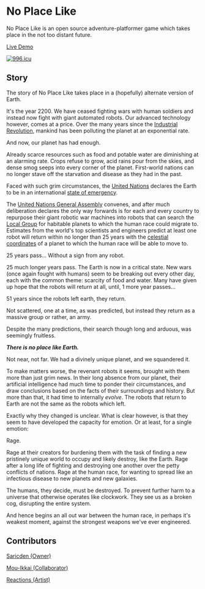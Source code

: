 # No Place Like

No Place Like is an open source adventure-platformer game which takes place in the not too distant future.

[Live Demo](https://no-place-like.netlify.com/)

[![996.icu](https://img.shields.io/badge/link-996.icu-red.svg)](https://github.com/996icu/996.ICU)

## Story

The story of No Place Like takes place in a (hopefully) alternate version of Earth.

It's the year 2200. We have ceased fighting wars with human soldiers and instead now fight with giant automated robots. Our advanced technology however, comes at a price. Over the many years since the [Industrial Revolution](https://en.wikipedia.org/wiki/Industrial_Revolution), mankind has been polluting the planet at an exponential rate.

And now, our planet has had enough.

Already scarce resources such as food and potable water are diminishing at an alarming rate. Crops refuse to grow, acid rains pour from the skies, and dense smog seeps into every corner of the planet. First-world nations can no longer stave off the starvation and disease as they had in the past.

Faced with such grim circumstances, the [United Nations](https://en.wikipedia.org/wiki/United_Nations) declares the Earth to be in an international [state of emergency](https://en.wikipedia.org/wiki/State_of_emergency).

The [United Nations General Assembly](https://en.wikipedia.org/wiki/United_Nations_General_Assembly) convenes, and after much deliberation declares the only way forwards is for each and every country to repurpose their giant robotic war machines into robots that can search the [Local Group](https://en.wikipedia.org/wiki/Local_Group) for habitable planets to which the human race could migrate to. Estimates from the world's top scientists and engineers predict at least one robot will return within no longer than 25 years with the [celestial coordinates](https://en.wikipedia.org/wiki/Celestial_coordinate_system) of a planet to which the human race will be able to move to.

25 years pass... Without a sign from any robot.

25 much longer years pass. The Earth is now in a critical state. New wars (once again fought with humans) seem to be breaking out every other day, each with the common theme: scarcity of food and water. Many have given up hope that the robots will return at all, until, 1 more year passes...

51 years since the robots left earth, they return.

Not scattered, one at a time, as was predicted, but instead they return as a massive group or rather, an army.

Despite the many predictions, their search though long and arduous, was seemingly fruitless.

**_There is no place like Earth._**

Not near, not far. We had a divinely unique planet, and we squandered it.

To make matters worse, the revenant robots it seems, brought with them more than just grim news. In their long absence from our planet, their artificial intelligence had much time to ponder their circumstances, and draw conclusions based on the facts of their surroundings and history. But more than that, it had time to internally _evolve_. The robots that return to Earth are not the same as the robots which left.

Exactly why they changed is unclear. What is clear however, is that they seem to have developed the capacity for emotion. Or at least, for a single emotion:

Rage.

Rage at their creators for burdening them with the task of finding a new pristinely unique world to occupy and likely destroy, like the Earth. Rage after a long life of fighting and destroying one another over the petty conflicts of nations. Rage at the human race, for wanting to spread like an infectious disease to new planets and new galaxies.

The humans, they decide, must be destroyed. To prevent further harm to a universe that otherwise operates like clockwork. They see us as a broken cog, disrupting the entire system.

And hence begins an all out war between the human race, in perhaps it's weakest moment, against the strongest weapons we've ever engineered.

## Contributors

[Saricden (Owner)](https://github.com/saricden)

[Mou-Ikkai (Collaborator)](https://github.com/mou-ikkai)

[Reactions (Artist)](https://www.patreon.com/reactions)
